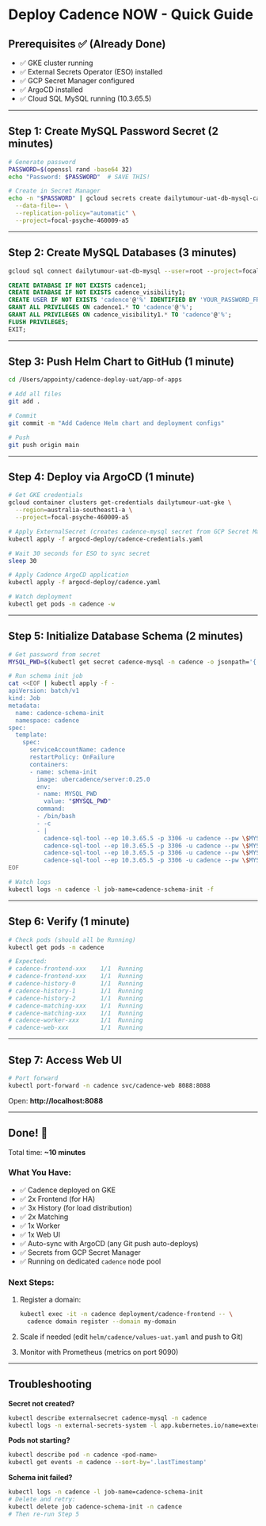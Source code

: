 # Deploy Cadence NOW - Quick Guide

## Prerequisites ✅ (Already Done)
- ✅ GKE cluster running
- ✅ External Secrets Operator (ESO) installed
- ✅ GCP Secret Manager configured
- ✅ ArgoCD installed
- ✅ Cloud SQL MySQL running (10.3.65.5)

---

## Step 1: Create MySQL Password Secret (2 minutes)

```bash
# Generate password
PASSWORD=$(openssl rand -base64 32)
echo "Password: $PASSWORD"  # SAVE THIS!

# Create in Secret Manager
echo -n "$PASSWORD" | gcloud secrets create dailytumour-uat-db-mysql-cadence-password \
  --data-file=- \
  --replication-policy="automatic" \
  --project=focal-psyche-460009-a5
```

---

## Step 2: Create MySQL Databases (3 minutes)

```bash
gcloud sql connect dailytumour-uat-db-mysql --user=root --project=focal-psyche-460009-a5
```

```sql
CREATE DATABASE IF NOT EXISTS cadence1;
CREATE DATABASE IF NOT EXISTS cadence_visibility1;
CREATE USER IF NOT EXISTS 'cadence'@'%' IDENTIFIED BY 'YOUR_PASSWORD_FROM_STEP1';
GRANT ALL PRIVILEGES ON cadence1.* TO 'cadence'@'%';
GRANT ALL PRIVILEGES ON cadence_visibility1.* TO 'cadence'@'%';
FLUSH PRIVILEGES;
EXIT;
```

---

## Step 3: Push Helm Chart to GitHub (1 minute)

```bash
cd /Users/appointy/cadence-deploy-uat/app-of-apps

# Add all files
git add .

# Commit
git commit -m "Add Cadence Helm chart and deployment configs"

# Push
git push origin main
```

---

## Step 4: Deploy via ArgoCD (1 minute)

```bash
# Get GKE credentials
gcloud container clusters get-credentials dailytumour-uat-gke \
  --region=australia-southeast1-a \
  --project=focal-psyche-460009-a5

# Apply ExternalSecret (creates cadence-mysql secret from GCP Secret Manager)
kubectl apply -f argocd-deploy/cadence-credentials.yaml

# Wait 30 seconds for ESO to sync secret
sleep 30

# Apply Cadence ArgoCD application
kubectl apply -f argocd-deploy/cadence.yaml

# Watch deployment
kubectl get pods -n cadence -w
```

---

## Step 5: Initialize Database Schema (2 minutes)

```bash
# Get password from secret
MYSQL_PWD=$(kubectl get secret cadence-mysql -n cadence -o jsonpath='{.data.password}' | base64 -d)

# Run schema init job
cat <<EOF | kubectl apply -f -
apiVersion: batch/v1
kind: Job
metadata:
  name: cadence-schema-init
  namespace: cadence
spec:
  template:
    spec:
      serviceAccountName: cadence
      restartPolicy: OnFailure
      containers:
      - name: schema-init
        image: ubercadence/server:0.25.0
        env:
        - name: MYSQL_PWD
          value: "$MYSQL_PWD"
        command:
        - /bin/bash
        - -c
        - |
          cadence-sql-tool --ep 10.3.65.5 -p 3306 -u cadence --pw \$MYSQL_PWD --db cadence1 setup-schema -v 0.0
          cadence-sql-tool --ep 10.3.65.5 -p 3306 -u cadence --pw \$MYSQL_PWD --db cadence1 update-schema -d /etc/cadence/schema/mysql/v8/cadence/versioned
          cadence-sql-tool --ep 10.3.65.5 -p 3306 -u cadence --pw \$MYSQL_PWD --db cadence_visibility1 setup-schema -v 0.0
          cadence-sql-tool --ep 10.3.65.5 -p 3306 -u cadence --pw \$MYSQL_PWD --db cadence_visibility1 update-schema -d /etc/cadence/schema/mysql/v8/visibility/versioned
EOF

# Watch logs
kubectl logs -n cadence -l job-name=cadence-schema-init -f
```

---

## Step 6: Verify (1 minute)

```bash
# Check pods (should all be Running)
kubectl get pods -n cadence

# Expected:
# cadence-frontend-xxx    1/1  Running
# cadence-frontend-xxx    1/1  Running
# cadence-history-0       1/1  Running
# cadence-history-1       1/1  Running
# cadence-history-2       1/1  Running
# cadence-matching-xxx    1/1  Running
# cadence-matching-xxx    1/1  Running
# cadence-worker-xxx      1/1  Running
# cadence-web-xxx         1/1  Running
```

---

## Step 7: Access Web UI

```bash
# Port forward
kubectl port-forward -n cadence svc/cadence-web 8088:8088
```

Open: **http://localhost:8088**

---

## Done! 🎉

Total time: **~10 minutes**

### What You Have:
- ✅ Cadence deployed on GKE
- ✅ 2x Frontend (for HA)
- ✅ 3x History (for load distribution)
- ✅ 2x Matching
- ✅ 1x Worker
- ✅ 1x Web UI
- ✅ Auto-sync with ArgoCD (any Git push auto-deploys)
- ✅ Secrets from GCP Secret Manager
- ✅ Running on dedicated `cadence` node pool

### Next Steps:
1. Register a domain:
   ```bash
   kubectl exec -it -n cadence deployment/cadence-frontend -- \
     cadence domain register --domain my-domain
   ```

2. Scale if needed (edit `helm/cadence/values-uat.yaml` and push to Git)

3. Monitor with Prometheus (metrics on port 9090)

---

## Troubleshooting

**Secret not created?**
```bash
kubectl describe externalsecret cadence-mysql -n cadence
kubectl logs -n external-secrets-system -l app.kubernetes.io/name=external-secrets
```

**Pods not starting?**
```bash
kubectl describe pod -n cadence <pod-name>
kubectl get events -n cadence --sort-by='.lastTimestamp'
```

**Schema init failed?**
```bash
kubectl logs -n cadence -l job-name=cadence-schema-init
# Delete and retry:
kubectl delete job cadence-schema-init -n cadence
# Then re-run Step 5
```
